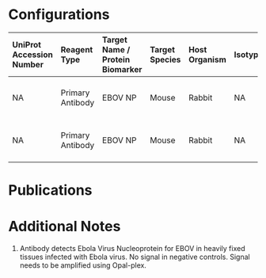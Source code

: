 # Configurations

| UniProt Accession Number   | Reagent Type     | Target Name / Protein Biomarker   | Target Species   | Host Organism   | Isotype   | Clonality   | Vendor          | Catalog Number   | Conjugate    | RRID   | Availability   | Method    | Tissue Preservation     | Target Tissue   | Tissue State   | Detergent              | Antigen Retrieval Conditions   | Dye Inactivation Conditions   | Recommend   | Agree               | Disagree   | Contributor         | Notes       |
|:---------------------------|:-----------------|:----------------------------------|:-----------------|:----------------|:----------|:------------|:----------------|:-----------------|:-------------|:-------|:---------------|:----------|:------------------------|:----------------|:---------------|:-----------------------|:-------------------------------|:------------------------------|:------------|:--------------------|:-----------|:--------------------|:------------|
| NA                         | Primary Antibody | EBOV NP                           | Mouse            | Rabbit          | NA        | Polyclonal  | IBT BioServices | 0301-012         | Unconjugated | NA     | Stock          | Opal-plex | 10% Formalin for 7 Days | Lymph Node      | Infected       | Akoya Antibody Diluent | Akoya AR6                      | NA                            | Yes         | 0000-0003-0666-4804 | NA         | 0000-0003-0666-4804 | [1](#notes) |
| NA                         | Primary Antibody | EBOV NP                           | Mouse            | Rabbit          | NA        | Polyclonal  | IBT BioServices | 0301-012         | Unconjugated | NA     | Stock          | Opal-plex | 10% Formalin for 7 Days | Liver           | Infected       | Akoya Antibody Diluent | Akoya AR6                      | NA                            | Yes         | 0000-0003-0666-4804 | NA         | 0000-0003-0666-4804 | [1](#notes) |

# Publications



# Additional Notes

<a name="notes"></a>
1. Antibody detects Ebola Virus Nucleoprotein for EBOV in heavily fixed tissues infected with Ebola virus. No signal in negative controls. Signal needs to be amplified using Opal-plex.
